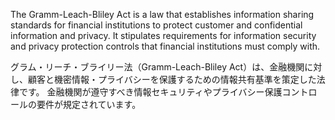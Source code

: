 
The Gramm-Leach-Bliley Act is a law that establishes information sharing standards for financial institutions to protect customer and confidential information and privacy. 
It stipulates requirements for information security and privacy protection controls that financial institutions must comply with.

グラム・リーチ・ブライリー法（Gramm-Leach-Bliley Act）は、金融機関に対し、顧客と機密情報・プライバシーを保護するための情報共有基準を策定した法律です。
金融機関が遵守すべき情報セキュリティやプライバシー保護コントロールの要件が規定されています。
